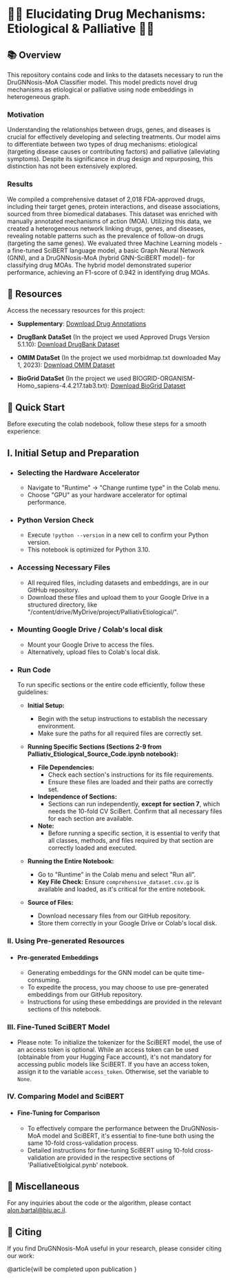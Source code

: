 # 🧬💊 Elucidating Drug Mechanisms: Etiological \& Palliative 💊🧬


## 📚 **Overview**
This repository contains code and links to the datasets necessary to run the DruGNNosis-MoA Classifier model. This model predicts novel drug mechanisms as etiological or palliative using node embeddings in heterogeneous graph.

### Motivation
Understanding the relationships between drugs, genes, and diseases is crucial for effectively developing and selecting treatments. Our model aims to differentiate between two types of drug mechanisms: etiological (targeting disease causes or contributing factors) and palliative (alleviating symptoms). Despite its significance in drug design and repurposing, this distinction has not been extensively explored.

### Results
We compiled a comprehensive dataset of 2,018 FDA-approved drugs, including their target genes, protein interactions, and disease associations, sourced from three biomedical databases. This dataset was enriched with manually annotated mechanisms of action (MOA). Utilizing this data, we created a heterogeneous network linking drugs, genes, and diseases, revealing notable patterns such as the prevalence of follow-on drugs (targeting the same genes). We evaluated three Machine Learning models - a fine-tuned SciBERT language model, a basic Graph Neural Network (GNN), and a DruGNNosis-MoA (hybrid GNN-SciBERT model)- for classifying drug MOAs. The hybrid model demonstrated superior performance, achieving an F1-score of  0.942 in identifying drug MOAs.


## 🔗 **Resources**
Access the necessary resources for this project:
- **Supplementary**: [Download Drug Annotations](https://github.com/bartala/PalliativEtiological/tree/main/Supplementary)

- **DrugBank DataSet** (In the project we used Approved Drugs Version 5.1.10): [Download DrugBank Dataset](https://go.drugbank.com/releases/latest#protein-identifiers)
- **OMIM DataSet** (In the project we used morbidmap.txt downloaded May 1, 2023): [Download OMIM Dataset](https://www.omim.org/downloads)
- **BioGrid DataSet** (In the project we used BIOGRID-ORGANISM-Homo_sapiens-4.4.217.tab3.txt): [Download BioGrid Dataset](https://downloads.thebiogrid.org/File/BioGRID/Release-Archive/BIOGRID-4.4.217/BIOGRID-ORGANISM-4.4.217.tab3.zip)

## 🚀 **Quick Start**
  Before executing the colab nodebook, follow these steps for a smooth experience:

## I. Initial Setup and Preparation
- ### Selecting the Hardware Accelerator
  - Navigate to "Runtime" -> "Change runtime type" in the Colab menu.
  - Choose "GPU" as your hardware accelerator for optimal performance.

- ### Python Version Check
  - Execute `!python --version` in a new cell to confirm your Python version.
  - This notebook is optimized for Python 3.10.

- ### Accessing Necessary Files
  - All required files, including datasets and embeddings, are in our GitHub repository.
  - Download these files and upload them to your Google Drive in a structured directory, like "/content/drive/MyDrive/project/PalliativEtiological/".

- ### Mounting Google Drive / Colab's local disk
  - Mount your Google Drive to access the files.
  - Alternatively, upload files to Colab's local disk.

- ### Run Code
  To run specific sections or the entire code efficiently, follow these guidelines:
  
  - **Initial Setup:** 
    - Begin with the setup instructions to establish the necessary environment. 
    - Make sure the paths for all required files are correctly set.

  - **Running Specific Sections (Sections 2-9 from Palliativ_Etiological_Source_Code.ipynb notebook):**
    - **File Dependencies:** 
      - Check each section's instructions for its file requirements.
      - Ensure these files are loaded and their paths are correctly set.
    - **Independence of Sections:** 
      - Sections can run independently, **except for section 7**, which needs the 10-fold CV SciBert. Confirm that all necessary files for each section are available.
    - **Note:**
      - Before running a specific section, it is essential to verify that all classes, methods, and files required by that section are correctly loaded and executed.

  - **Running the Entire Notebook:**
    - Go to "Runtime" in the Colab menu and select "Run all".
    - **Key File Check:** Ensure `comprehensive_dataset.csv.gz` is available and loaded, as it's critical for the entire notebook.

  - **Source of Files:** 
    - Download necessary files from our GitHub repository.
    - Store them correctly in your Google Drive or Colab's local disk.

### **II. Using Pre-generated Resources**
- #### Pre-generated Embeddings
  - Generating embeddings for the GNN model can be quite time-consuming.
  - To expedite the process, you may choose to use pre-generated embeddings from our GitHub repository.
  - Instructions for using these embeddings are provided in the relevant sections of this notebook.

### **III. Fine-Tuned SciBERT Model**
  - Please note: To initialize the tokenizer for the SciBERT model, the use of an access token is optional.
    While an access token can be used (obtainable from your Hugging Face account), it's not mandatory for accessing public models like SciBERT.
    If you have an access token, assign it to the variable `access_token`. Otherwise, set the variable to `None`.

### **IV. Comparing  Model and SciBERT**
- #### Fine-Tuning for Comparison
  - To effectively compare the performance between the DruGNNosis-MoA model and SciBERT, it's essential to fine-tune both using the same 10-fold cross-validation process.
  - Detailed instructions for fine-tuning SciBERT using 10-fold cross-validation are provided in the respective sections of 'PalliativeEtiolgical.pynb' notebook.

## 📌 **Miscellaneous**
For any inquiries about the code or the algorithm, please contact alon.bartal@biu.ac.il.

## 📖 **Citing**
If you find DruGNNosis-MoA useful in your research, please consider citing our work:

@article{will be completed upon publication
}
